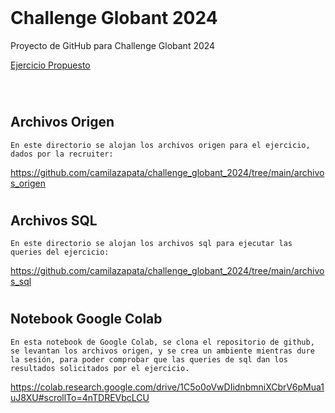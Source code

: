 <br>

# **Challenge Globant 2024**

Proyecto de GitHub para Challenge Globant 2024

[Ejercicio Propuesto](challenge_globant_2024/tree/main/archivos_varios/Globants_Data_Engineering_Coding_Challenge.pdf)


<br>

#
## **Archivos Origen**

    En este directorio se alojan los archivos origen para el ejercicio, dados por la recruiter:

https://github.com/camilazapata/challenge_globant_2024/tree/main/archivos_origen

#
## **Archivos SQL**

    En este directorio se alojan los archivos sql para ejecutar las queries del ejercicio:

https://github.com/camilazapata/challenge_globant_2024/tree/main/archivos_sql

#
## **Notebook Google Colab**

    En esta notebook de Google Colab, se clona el repositorio de github, se levantan los archivos origen, y se crea un ambiente mientras dure la sesión, para poder comprobar que las queries de sql dan los resultados solicitados por el ejercicio.

https://colab.research.google.com/drive/1C5o0oVwDIidnbmniXCbrV6pMua1uJ8XU#scrollTo=4nTDREVbcLCU


